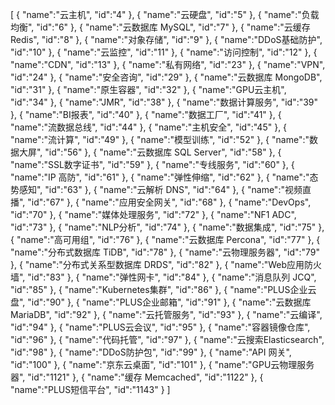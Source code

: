 [
	{
		"name":"云主机",
		"id":"4"
	},
	{
		"name":"云硬盘",
		"id":"5"
	},
	{
		"name":"负载均衡",
		"id":"6"
	},
	{
		"name":"云数据库 MySQL",
		"id":"7"
	},
	{
		"name":"云缓存 Redis",
		"id":"8"
	},
	{
		"name":"对象存储",
		"id":"9"
	},
	{
		"name":"DDoS基础防护",
		"id":"10"
	},
	{
		"name":"云监控",
		"id":"11"
	},
	{
		"name":"访问控制",
		"id":"12"
	},
	{
		"name":"CDN",
		"id":"13"
	},
	{
		"name":"私有网络",
		"id":"23"
	},
	{
		"name":"VPN",
		"id":"24"
	},
	{
		"name":"安全咨询",
		"id":"29"
	},
	{
		"name":"云数据库 MongoDB",
		"id":"31"
	},
	{
		"name":"原生容器",
		"id":"32"
	},
	{
		"name":"GPU云主机",
		"id":"34"
	},
	{
		"name":"JMR",
		"id":"38"
	},
	{
		"name":"数据计算服务",
		"id":"39"
	},
	{
		"name":"BI报表",
		"id":"40"
	},
	{
		"name":"数据工厂",
		"id":"41"
	},
	{
		"name":"流数据总线",
		"id":"44"
	},
	{
		"name":"主机安全",
		"id":"45"
	},
	{
		"name":"流计算",
		"id":"49"
	},
	{
		"name":"模型训练",
		"id":"52"
	},
	{
		"name":"数据大屏",
		"id":"56"
	},
	{
		"name":"云数据库 SQL Server",
		"id":"58"
	},
	{
		"name":"SSL数字证书",
		"id":"59"
	},
	{
		"name":"专线服务",
		"id":"60"
	},
	{
		"name":"IP 高防",
		"id":"61"
	},
	{
		"name":"弹性伸缩",
		"id":"62"
	},
	{
		"name":"态势感知",
		"id":"63"
	},
	{
		"name":"云解析 DNS",
		"id":"64"
	},
	{
		"name":"视频直播",
		"id":"67"
	},
	{
		"name":"应用安全网关",
		"id":"68"
	},
	{
		"name":"DevOps",
		"id":"70"
	},
	{
		"name":"媒体处理服务",
		"id":"72"
	},
	{
		"name":"NF1 ADC",
		"id":"73"
	},
	{
		"name":"NLP分析",
		"id":"74"
	},
	{
		"name":"数据集成",
		"id":"75"
	},
	{
		"name":"高可用组",
		"id":"76"
	},
	{
		"name":"云数据库 Percona",
		"id":"77"
	},
	{
		"name":"分布式数据库 TiDB",
		"id":"78"
	},
	{
		"name":"云物理服务器",
		"id":"79"
	},
	{
		"name":"分布式关系型数据库 DRDS",
		"id":"82"
	},
	{
		"name":"Web应用防火墙",
		"id":"83"
	},
	{
		"name":"弹性网卡",
		"id":"84"
	},
	{
		"name":"消息队列 JCQ",
		"id":"85"
	},
	{
		"name":"Kubernetes集群",
		"id":"86"
	},
	{
		"name":"PLUS企业云盘",
		"id":"90"
	},
	{
		"name":"PLUS企业邮箱",
		"id":"91"
	},
	{
		"name":"云数据库 MariaDB",
		"id":"92"
	},
	{
		"name":"云托管服务",
		"id":"93"
	},
	{
		"name":"云编译",
		"id":"94"
	},
	{
		"name":"PLUS云会议",
		"id":"95"
	},
	{
		"name":"容器镜像仓库",
		"id":"96"
	},
	{
		"name":"代码托管",
		"id":"97"
	},
	{
		"name":"云搜索Elasticsearch",
		"id":"98"
	},
	{
		"name":"DDoS防护包",
		"id":"99"
	},
	{
		"name":"API 网关",
		"id":"100"
	},
	{
		"name":"京东云桌面",
		"id":"101"
	},
	{
		"name":"GPU云物理服务器",
		"id":"1121"
	},
	{
		"name":"缓存 Memcached",
		"id":"1122"
	},
	{
		"name":"PLUS短信平台",
		"id":"1143"
	}
]